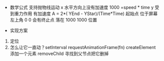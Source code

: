 - 数学公式
支持抛物线运动
x 水平方向上没有加速度 1000 =speed * time
y 受到重力作用 有加速度 A = 2*( YEnd - YStar)/(Time*Time)
起始点 位于屏幕左上角 0 0
会有终止点 落在 1000    1000 位置

- 实现方案
 1. 定位
 2. 怎么让它一直动？setInterval
 requestAnimationFrame(fn)
 createElement 添加一个元素
 removeChild 寻找到父节点把它删掉
 